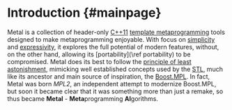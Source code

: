 # Introduction {#mainpage}

Metal is a collection of header-only [C++11][C++11]
[template metaprogramming][tmp]
tools designed to make metaprogramming enjoyable.
With focus on [simplicity] and [expressivity],
it explores the full potential of modern features, without,
on the other hand,
allowing its [portability](\ref portability) to be compromised.
Metal does its best to follow the
[principle of least astonishment][pola],
mimicking well established concepts used by the [STL], much like its ancestor
and main source of inspiration, the [Boost.MPL].
In fact, Metal was born *MPL2*, an independent attempt to modernize Boost.MPL,
but soon it became clear that it was something more than just a remake,
so thus became **Metal** - <b>Meta</b>programming <b>Al</b>gorithms.


[C++11]:            http://en.wikipedia.org/wiki/C%2B%2B11
[tmp]:              https://en.wikipedia.org/wiki/Template_metaprogramming
[simplicity]:       https://en.wikipedia.org/wiki/Simplicity#Quotes_about_simplicity
[expressivity]:     https://en.wikipedia.org/wiki/Expressive_power_%28computer_science%29
[pola]:             https://en.wikipedia.org/wiki/Principle_of_least_astonishment
[STL]:              https://en.wikipedia.org/wiki/Standard_Template_Library
[Boost.MPL]:        http://www.boost.org/doc/libs/1_58_0/libs/mpl/doc/
